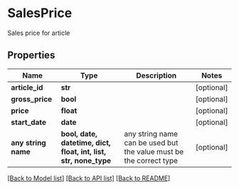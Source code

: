 # SalesPrice

Sales price for article

## Properties
Name | Type | Description | Notes
------------ | ------------- | ------------- | -------------
**article_id** | **str** |  | [optional] 
**gross_price** | **bool** |  | [optional] 
**price** | **float** |  | [optional] 
**start_date** | **date** |  | [optional] 
**any string name** | **bool, date, datetime, dict, float, int, list, str, none_type** | any string name can be used but the value must be the correct type | [optional]

[[Back to Model list]](../README.md#documentation-for-models) [[Back to API list]](../README.md#documentation-for-api-endpoints) [[Back to README]](../README.md)


